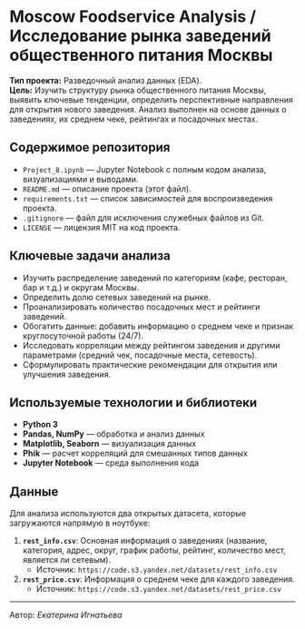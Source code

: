 # Moscow Foodservice Analysis / Исследование рынка заведений общественного питания Москвы

**Тип проекта:** Разведочный анализ данных (EDA).  
**Цель:** Изучить структуру рынка общественного питания Москвы, выявить ключевые тенденции, определить перспективные направления для открытия нового заведения. Анализ выполнен на основе данных о заведениях, их среднем чеке, рейтингах и посадочных местах.

## Содержимое репозитория

- `Project_8.ipynb` — Jupyter Notebook с полным кодом анализа, визуализациями и выводами.
- `README.md` — описание проекта (этот файл).
- `requirements.txt` — список зависимостей для воспроизведения проекта.
- `.gitignore` — файл для исключения служебных файлов из Git.
- `LICENSE` — лицензия MIT на код проекта.

## Ключевые задачи анализа

- Изучить распределение заведений по категориям (кафе, ресторан, бар и т.д.) и округам Москвы.
- Определить долю сетевых заведений на рынке.
- Проанализировать количество посадочных мест и рейтинги заведений.
- Обогатить данные: добавить информацию о среднем чеке и признак круглосуточной работы (24/7).
- Исследовать корреляции между рейтингом заведения и другими параметрами (средний чек, посадочные места, сетевость).
- Сформулировать практические рекомендации для открытия или улучшения заведения.

## Используемые технологии и библиотеки

- **Python 3**
- **Pandas, NumPy** — обработка и анализ данных
- **Matplotlib, Seaborn** — визуализация данных
- **Phik** — расчет корреляций для смешанных типов данных
- **Jupyter Notebook** — среда выполнения кода

## Данные

Для анализа используются два открытых датасета, которые загружаются напрямую в ноутбуке:
1. **`rest_info.csv`**: Основная информация о заведениях (название, категория, адрес, округ, график работы, рейтинг, количество мест, является ли сетевым).
   - Источник: `https://code.s3.yandex.net/datasets/rest_info.csv`
2. **`rest_price.csv`**: Информация о среднем чеке для каждого заведения.
   - Источник: `https://code.s3.yandex.net/datasets/rest_price.csv`

---
Автор: _Екатерина Игнатьева_
